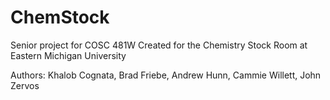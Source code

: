 # ChemStock
Senior project for COSC 481W
Created for the Chemistry Stock Room at Eastern Michigan University

Authors: Khalob Cognata, Brad Friebe, Andrew Hunn, Cammie Willett, John Zervos
